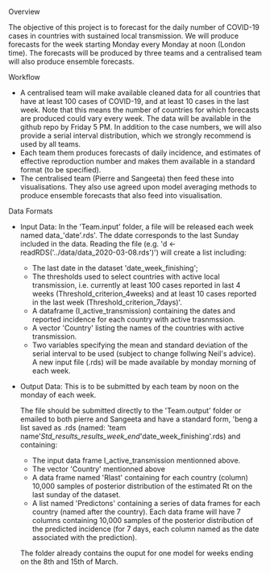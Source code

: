 Overview

The objective of this project is to forecast for the daily number of
COVID-19 cases in countries with sustained local transmission. We will
produce forecasts for the week starting Monday every Monday at noon
(London time). The forecasts will be produced by three teams and a
centralised team will also produce ensemble forecasts.


Workflow

- A centralised team will make available cleaned data for all
  countries that have at least 100 cases of COVID-19, and at least
  10 cases in the last week. Note that this means the number of
  countries for which forecasts are produced could vary every
  week. The data will be available in the github repo by Friday 5
  PM. In addition to the case numbers, we will also provide a serial
  interval distribution, which we strongly recommend is used by all teams.
- Each team them produces forecasts of daily incidence, and estimates
  of effective reproduction number and makes them available in a
  standard format (to be specified).
- The centralised team (Pierre and Sangeeta) then feed these into
  visualisations. They also use agreed upon model averaging methods to
  produce ensemble forecasts that also feed into visualisation.


Data Formats
 - Input Data: 
   In the 'Team.input' folder, a file will be released each week named data_'date'.rds'. The ddate corresponds to     the last Sunday included in the data.
   Reading the file (e.g. 'd <-readRDS('../data/data_2020-03-08.rds')') will create a list including:
   * The last date in the dataset 'date_week_finishing';
   * The thresholds used to select countries with active local transmission, i.e. currently at least 100 cases reported in last 4 weeks (Threshold_criterion_4weeks) and at least 10 cases reported in the last week        (Threshold_criterion_7days)'.
   * A dataframe (I_active_transmission) containing the dates and reported incidence for each country with        active trasnmssion.
   * A vector 'Country' listing the names of the countries with active transmission.
   * Two variables specifying the mean and standard deviation of the serial interval to be used (subject to       change follwing Neil's advice).
   A new input file (.rds) will be made available by monday morning of each week.
   
 - Output Data:
   This is to be submitted by each team by noon on the monday of each week.
   
   The file should be submitted directly to the 'Team.output' folder or emailed to both pierre and Sangeeta and have a standard form, 'beng a list saved as .rds (named: 'team name'_Std_results_results_week_end_'date_week_finishing'.rds)  and containing:
   * The input data frame I_active_transmission mentionned above.
   * The vector 'Country' mentionned above
   * A data frame named 'Rlast' containing for each country (column) 10,000 samples of posterior distribution of the estimated Rt on the last sunday of the dataset.
   * A list named 'Predictons' containing a series of data frames for each country (named after the country). Each data frame will have 7 columns containing 10,000 samples of the posterior distribution of the predicted incidence (for 7 days, each column named as the date associated with the prediction). 
   
   The folder already contains the ouput for one model for weeks ending on the 8th and 15th of March.
  
